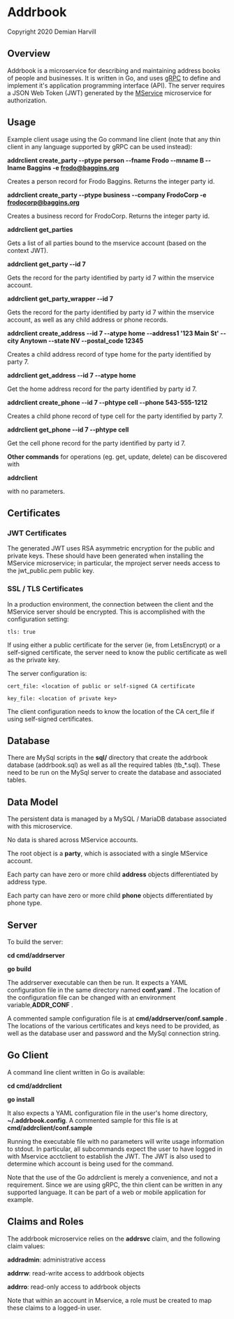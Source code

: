 # Addrbook

Copyright 2020 Demian Harvill

## Overview

Addrbook is a microservice for describing and maintaining address books of people and businesses.
It is written in Go, and uses [gRPC](https://grpc.io) to define and implement it's application programming interface (API).
The server requires a JSON Web Token (JWT) generated by the [MService](https://github.com/gaterace/mservice) microservice
for authorization.

## Usage

Example client usage using the Go command line client (note that any thin client in any language supported by 
gRPC can be used instead):

**addrclient create_party --ptype person --fname Frodo --mname B  --lname Baggins -e frodo@baggins.org**

Creates a person record for Frodo Baggins.  Returns the integer party id.

**addrclient create_party --ptype business --company FrodoCorp -e frodocorp@baggins.org**

Creates a business record for FrodoCorp.  Returns the integer party id.

**addrclient get_parties**

Gets a list of all parties bound to the mservice account (based on the context JWT).

**addrclient get_party --id 7**

Gets the record for the party identified by party id 7 within the mservice account.

**addrclient get_party_wrapper --id 7**

Gets the record for the party identified by party id 7 within the mservice account, as well as any 
child address or phone records.

**addrclient create_address --id 7 --atype home --address1 '123 Main St' --city Anytown --state NV --postal_code 12345**

Creates a child address record of type home for the party identified by party 7.

**addrclient get_address --id 7 --atype home**

Get the home address record for the party identified by party id 7.

**addrclient create_phone --id 7 --phtype cell --phone 543-555-1212**

Creates a child phone record of type cell for the party identified by party 7.

**addrclient get_phone --id 7 --phtype cell**

Get the cell phone record for the party identified by party id 7.

**Other commands** for operations (eg. get, update, delete) can be discovered with 

**addrclient**

with no parameters. 

 
## Certificates

### JWT Certificates
The generated JWT uses RSA asymmetric encryption for the public and private keys. These should have been generated
when installing the MService microservice; in particular, the mproject server needs access to the jwt_public.pem public key.

### SSL / TLS Certificates

In a production environment, the connection between the client and the MService server should be encrypted. This is
accomplished with the configuration setting:

    tls: true

If using either a public certificate for the server (ie, from LetsEncrypt) or a self-signed certificate,  the server need to know the public certificate as
well as the private key. 

The server configuration is:

    cert_file: <location of public or self-signed CA certificate

    key_file: <location of private key>

The client configuration needs to know the location of the CA cert_file if using self-signed certificates.

## Database

There are MySql scripts in the **sql/** directory that create the addrbook database (addrbook.sql) as well as all
the required tables (tb_*.sql).  These need to be run on the MySql server to create the database and associated tables.

## Data Model

The persistent data is managed by a MySQL / MariaDB database associated with this microservice.

No data is shared across MService accounts.

The root object is a **party**, which is associated with a single MService account.

Each party can have zero or more child **address** objects differentiated by address type.
  
Each party can have zero or more child **phone** objects differentiated by phone type.


## Server

To build the server:

**cd cmd/addrserver**
  
**go build**

The addrserver executable can then be run.  It expects a YAML configuration file in the same directory named **conf.yaml** .  The location of the configuration file can be changed with an environment variable,**ADDR_CONF** .

A commented sample configuration file is at **cmd/addrserver/conf.sample** . The locations of the various certificates and 
keys need to be provided, as well as the database user and password and the MySql connection string.

## Go Client

A command line client written in Go is available:

**cd cmd/addrclient**

**go install** 
    
It also expects a YAML configuration file in the user's home directory, **~/.addrbook.config**. A commented sample for this
file is at **cmd/addrclient/conf.sample**

Running the executable file with no parameters will write usage information to stdout.  In particular, all subcommands expect
the user to have logged in with Mservice acctclient to establish the JWT. The JWT is also used to determine which
account is being used for the command.

Note that the use of the Go addrclient is merely a convenience, and not a requirement. Since we are using gRPC, the thin client
can be written in any supported language.  It can be part of a web or mobile application for example.


## Claims and Roles ##

The addrbook microservice relies on the **addrsvc** claim, and the following claim values:

**addradmin**: administrative access

**addrrw**: read-write access to addrbook objects 

**addrro**: read-only access to addrbook objects 


Note that within an account in Mservice, a role must be created to map these claims to a logged-in user.

















